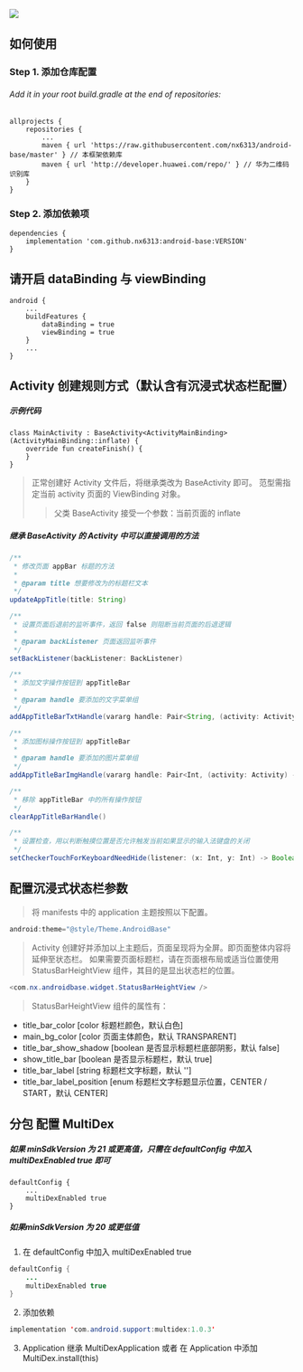 ![](https://img.shields.io/badge/%E6%9C%80%E6%96%B0VERSION%E5%80%BC-1.0.0-orange)

## 如何使用

### Step 1. 添加仓库配置
###### Add it in your root build.gradle at the end of repositories:
    allprojects {
        repositories {
            ...
            maven { url 'https://raw.githubusercontent.com/nx6313/android-base/master' } // 本框架依赖库
            maven { url 'http://developer.huawei.com/repo/' } // 华为二维码识别库
        }
    }

### Step 2. 添加依赖项
    dependencies {
        implementation 'com.github.nx6313:android-base:VERSION'
    }
    
## 请开启 dataBinding 与 viewBinding
    android {
        ...
        buildFeatures {
            dataBinding = true
            viewBinding = true
        }
        ...
    }
    
## Activity 创建规则方式（默认含有沉浸式状态栏配置）

##### 示例代码
    class MainActivity : BaseActivity<ActivityMainBinding>(ActivityMainBinding::inflate) {
        override fun createFinish() {
        }
    }
> 正常创建好 Activity 文件后，将继承类改为 BaseActivity 即可。
> 范型需指定当前 activity 页面的 ViewBinding 对象。
>> 父类 BaseActivity 接受一个参数：当前页面的 inflate

##### 继承 BaseActivity 的 Activity 中可以直接调用的方法
```java
/**
 * 修改页面 appBar 标题的方法
 * 
 * @param title 想要修改为的标题栏文本
 */
updateAppTitle(title: String)

/**
 * 设置页面后退前的监听事件，返回 false 则阻断当前页面的后退逻辑
 * 
 * @param backListener 页面返回监听事件
 */
setBackListener(backListener: BackListener)

/**
 * 添加文字操作按钮到 appTitleBar
 * 
 * @param handle 要添加的文字菜单组
 */
addAppTitleBarTxtHandle(vararg handle: Pair<String, (activity: Activity) -> Unit>)

/**
 * 添加图标操作按钮到 appTitleBar
 * 
 * @param handle 要添加的图片菜单组
 */
addAppTitleBarImgHandle(vararg handle: Pair<Int, (activity: Activity) -> Unit>)

/**
 * 移除 appTitleBar 中的所有操作按钮
 */
clearAppTitleBarHandle()

/**
 * 设置检查，用以判断触摸位置是否允许触发当前如果显示的输入法键盘的关闭
 */
setCheckerTouchForKeyboardNeedHide(listener: (x: Int, y: Int) -> Boolean)
```

## 配置沉浸式状态栏参数

> 将 manifests 中的 application 主题按照以下配置。
```java
android:theme="@style/Theme.AndroidBase"
```
> Activity 创建好并添加以上主题后，页面呈现将为全屏。即页面整体内容将延伸至状态栏。
> 如果需要页面标题栏，请在页面根布局或适当位置使用 StatusBarHeightView 组件，其目的是显出状态栏的位置。
```java
<com.nx.androidbase.widget.StatusBarHeightView />
```
> StatusBarHeightView 组件的属性有：
* title_bar_color [color 标题栏颜色，默认白色]
* main_bg_color [color 页面主体颜色，默认 TRANSPARENT]
* title_bar_show_shadow [boolean 是否显示标题栏底部阴影，默认 false]
* show_title_bar [boolean 是否显示标题栏，默认 true]
* title_bar_label [string 标题栏文字标题，默认 '']
* title_bar_label_position [enum 标题栏文字标题显示位置，CENTER / START，默认 CENTER]

## 分包 配置 MultiDex

##### 如果 minSdkVersion 为 21 或更高值，只需在 defaultConfig 中加入 multiDexEnabled true 即可
    defaultConfig {
        ...
        multiDexEnabled true
    }
##### 如果minSdkVersion 为 20 或更低值
1. 在 defaultConfig 中加入 multiDexEnabled true
```java
defaultConfig {
    ...
    multiDexEnabled true
}
```
2. 添加依赖
```java
implementation 'com.android.support:multidex:1.0.3'
```
3. Application 继承 MultiDexApplication 或者 在 Application 中添加 MultiDex.install(this)
